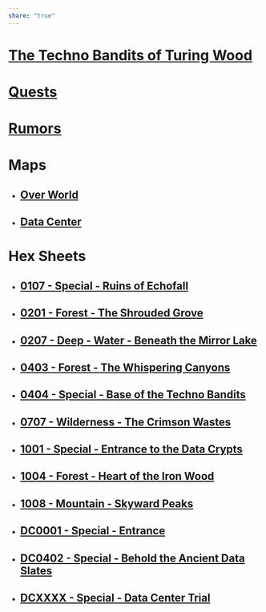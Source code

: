 ```yaml
---
share: "true"
---
```


# [The Techno Bandits of Turing Wood](The-Techno-Bandits-of-Turing-Wood.md)  
  
# [Quests](Quests.md)  
  
# [Rumors](adventures/Techno-Bandits-of-Turing-Wood/Rumors.md)  
  
# Maps  
  
- ## [Over World](Over-World.md)  
- ## [Data Center](Data-Center.md)  
  
# Hex Sheets  
  
- ## [0107 - Special - Ruins of Echofall](0107-Special-Ruins-of-Echofall.md)  
- ## [0201 - Forest - The Shrouded Grove](0201-Forest-The-Shrouded-Grove.md)  
- ## [0207 - Deep - Water - Beneath the Mirror Lake](0207-Deep-Water-Beneath-the-Mirror-Lake.md)  
- ## [0403 - Forest - The Whispering Canyons](0403-Forest-The-Whispering-Canyons.md)  
- ## [0404 - Special - Base of the Techno Bandits](0404-Special-Base-of-the-Techno-Bandits.md)  
- ## [0707 - Wilderness - The Crimson Wastes](0707-Wilderness-The-Crimson-Wastes.md)  
- ## [1001 - Special - Entrance to the Data Crypts](1001-Special-Entrance-to-the-Data-Crypts.md)  
- ## [1004 - Forest - Heart of the Iron Wood](1004-Forest-Heart-of-the-Iron-Wood.md)  
- ## [1008 - Mountain - Skyward Peaks](1008-Mountain-Skyward-Peaks.md)  
- ## [DC0001 - Special - Entrance](DC0001-Special-Entrance.md)  
- ## [DC0402 - Special - Behold the Ancient Data Slates](DC0402-Special-Behold-the-Ancient-Data-Slates.md)  
- ## [DCXXXX - Special - Data Center Trial](DCXXXX-Special-Data-Center-Trial.md)  

